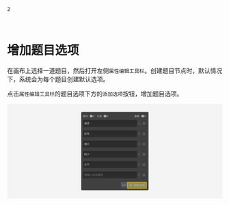 ```index
2
```
```tag

```
```summary

```
# 增加题目选项

在画布上选择一道题目，然后打开左侧`属性编辑工具栏`。创建题目节点时，默认情况下，系统会为每个题目创建默认选项。

点击`属性编辑工具栏`的题目选项下方的`添加选项`按钮，增加题目选项。

<img src='./assets/02addOption/add-choice.png'>
